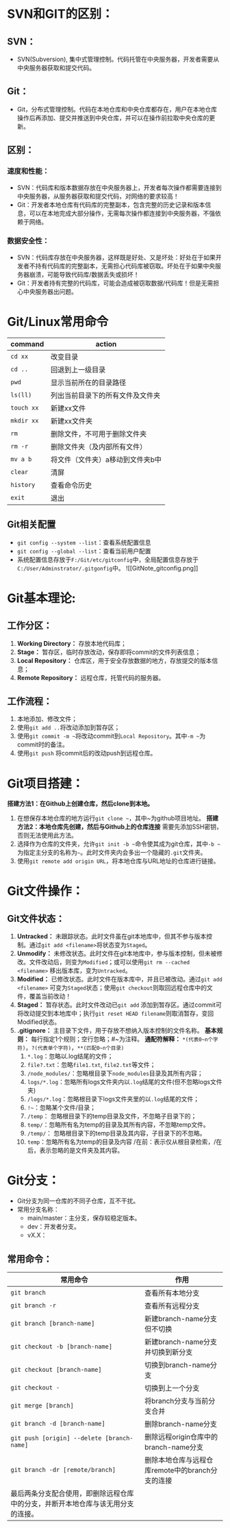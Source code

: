 # SVN和GIT的区别：
## SVN：
- SVN(Subversion), 集中式管理控制。代码托管在中央服务器，开发者需要从中央服务器获取和提交代码。
## Git：
- Git，分布式管理控制。代码在本地仓库和中央仓库都存在，用户在本地仓库操作后再添加、提交并推送到中央仓库，并可以在操作前拉取中央仓库的更新。
## 区别：
### 速度和性能：
- SVN：代码库和版本数据存放在中央服务器上，开发者每次操作都需要连接到中央服务器，从服务器获取和提交代码，对网络的要求较高！
- Git：开发者本地仓库有代码库的完整副本，包含完整的历史记录和版本信息，可以在本地完成大部分操作，无需每次操作都连接到中央服务器，不强依赖于网络。
### 数据安全性：
- SVN：代码库存放在中央服务器，这样既是好处、又是坏处：好处在于如果开发者不持有代码库的完整副本，无需担心代码库被窃取。坏处在于如果中央服务器崩溃，可能导致代码库/数据丢失或损坏！
- Git：开发者持有完整的代码库，可能会造成被窃取数据/代码库！但是无需担心中央服务器出问题。

# Git/Linux常用命令

| command    | action            |
| ---------- | ----------------- |
| `cd xx`    | 改变目录              |
| `cd ..`    | 回退到上一级目录          |
| `pwd`      | 显示当前所在的目录路径       |
| `ls(ll)`   | 列出当前目录下的所有文件及文件夹  |
| `touch xx` | 新建xx文件            |
| `mkdir xx` | 新建xx文件夹           |
| `rm`       | 删除文件，不可用于删除文件夹    |
| `rm -r`    | 删除文件夹（及内部所有文件）    |
| `mv a b`   | 将文件（文件夹）a移动到文件夹b中 |
| `clear`    | 清屏                |
| `history`  | 查看命令历史            |
| `exit`     | 退出                |
## Git相关配置
- `git config --system --list`：查看系统配置信息
- `git config --global --list`：查看当前用户配置
- 系统配置信息存放于`F:/Git/etc/gitconfig`中，全局配置信息存放于`C:/User/Adminstrator/.gitgonfig`中。
  ![[GitNote_gitconfig.png]]
# Git基本理论:
## 工作分区：
1. **Working Directory：** 存放本地代码库；
2. **Stage：** 暂存区，临时存放改动，保存即将commit的文件列表信息；
3. **Local Repository：** 仓库区，用于安全存放数据的地方，存放提交的版本信息；
4. **Remote Repository：** 远程仓库，托管代码的服务器。
## 工作流程：
1. 本地添加、修改文件；
2. 使用`git add ..`将改动添加到暂存区；
3. 使用`git commit -m ~`将改动commit到`Local Repository`。其中`-m ~`为commit时的备注。
4. 使用`git push` 将commit后的改动push到远程仓库。
# Git项目搭建： 
**搭建方法1：在Github上创建仓库，然后clone到本地。**
1. 在想保存本地仓库的地方运行`git clone ~`，其中~为github项目地址。
**搭建方法2：本地仓库先创建，然后与Github上的仓库连接**
	需要先添加SSH密钥，否则无法使用此方法。
1. 选择作为仓库的文件夹，允许`git init -b ~`命令使其成为git仓库，其中`-b ~`为指定主分支的名称为`~`。此时文件夹内会多出一个隐藏的`.git`文件夹。
2. 使用`git remote add origin URL`，将本地仓库与URL地址的仓库进行链接。
# Git文件操作：
## Git文件状态：
1. **Untracked：** 未跟踪状态。此时文件虽在git本地库中，但其不参与版本控制。通过`git add <filename>`将状态变为`Staged`。
2. **Unmodify：** 未修改状态。此时文件在git本地库中，参与版本控制，但未被修改。文件改动后，则变为`Modified`；或可以使用`git rm --cached <filename>`  移出版本库，变为`Untracked`。
3. **Modified：** 已修改状态。此时文件在版本库中，并且已被改动。通过`git add <filename>` 可变为`Staged`状态；使用`git checkout`则取回远程仓库中的文件，覆盖当前改动！
4. **Staged：** 暂存状态。此时文件改动已`git add` 添加到暂存区。通过commit可将改动提交到本地库中；执行`git reset HEAD filename`则取消暂存，变回Modified状态。
5. **.gitignore：** 主目录下文件，用于存放不想纳入版本控制的文件名称。
	**基本规则：** 每行指定1个规则；空行忽略；#~为注释。
	**通配符解释：** `*(代表0~n个字符)`，`?(代表单个字符)`，`**(匹配0~n个目录)`
	1. `*.log`：忽略以.log结尾的文件；
	2. `file?.txt`：忽略`file1.txt`, `file2.txt`等文件；
	3. `/node_modules/`：忽略根目录下`node_modules`目录及其所有内容；
	4. `logs/*.log`：忽略所有logs文件夹内以`.log`结尾的文件(但不忽略logs文件夹)
	5. `/logs/*.log`：忽略根目录下logs文件夹里的以`.log`结尾的文件；
	6. `!~`：忽略某个文件/目录；
	7. `/temp`： 忽略根目录下的temp目录及文件，不忽略子目录下的；
	8. `temp/`：忽略所有名为temp的目录及其所有内容，不忽略temp文件。
	9. `/temp/`： 忽略根目录下的temp目录及其内容，子目录下的不忽略。
	10. `temp`：忽略所有名为temp的目录及内容
	   /在前：表示仅从根目录检索，/在后，表示忽略的是文件夹及其内容。
# Git分支：
- Git分支为同一仓库的不同子仓库，互不干扰。
- 常用分支名称：
	- main/master：主分支，保存较稳定版本。
	- dev：开发者分支。
	- vX.X：
## 常用命令：

| 常用命令                                       | 作用                             |
| ------------------------------------------ | ------------------------------ |
| `git branch`                               | 查看所有本地分支                       |
| `git branch -r`                            | 查看所有远程分支                       |
| `git branch [branch-name]`                 | 新建branch-name分支但不切换            |
| `git checkout -b [branch-name]`            | 新建branch-name分支并切换到新分支         |
| `git checkout [branch-name]`               | 切换到branch-name分支               |
| `git checkout -`                           | 切换到上一个分支                       |
| `git merge [branch]`                       | 将branch分支与当前分支合并               |
| `git branch -d [branch-name]`              | 删除branch-name分支                |
| `git push [origin] --delete [branch-name]` | 删除远程origin仓库中的branch-name分支    |
| `git branch -dr [remote/branch]`           | 删除本地仓库与远程仓库remote中的branch分支的连接 |
| 最后两条分支配合使用，即删除远程仓库中的分支，并断开本地仓库与该无用分支的连接。   |                                |
